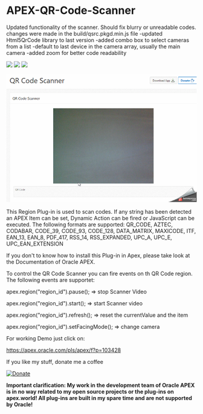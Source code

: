  # APEX-QR-Code-Scanner
 
Updated functionality of the scanner. Should fix blurry or unreadable codes. changes were made in the build/qsrc.pkgd.min.js file
-updated Html5QrCode library to last version
-added combo box to select cameras from a list
-default to last device in the camera array, usually the main camera
-added zoom for better code readability
 
 ![](https://img.shields.io/badge/ORACLE-APEX-success.svg) ![](https://img.shields.io/badge/Plug--in_Type-Region-orange.svg) ![](https://img.shields.io/badge/Avaiable%20for%20APEX-5.1.3%20or%20above-blue)

![Screenshot](https://github.com/RonnyWeiss/APEX-QR-Code-Scanner/blob/master/screenshot.gif?raw=true)

This Region Plug-in is used to scan codes. If any string has been detected an APEX Item can be set, Dynamic Action can be fired or JavaScript can be executed.
The following formats are supported: QR_CODE, AZTEC, CODABAR, CODE_39, CODE_93, CODE_128, DATA_MATRIX, MAXICODE, ITF, EAN_13, EAN_8, PDF_417, RSS_14, RSS_EXPANDED, UPC_A, UPC_E, UPC_EAN_EXTENSION

If you don't to know how to install this Plug-in in Apex, please take look at the Documentation of Oracle APEX.

To control the QR Code Scanner you can fire events on th QR Code region. The following events are supportet:

apex.region("region_id").pause(); => stop Scanner Video

apex.region("region_id").start(); => start Scanner video

apex.region("region_id").refresh(); => reset the currentValue and the item

apex.region("region_id").setFacingMode(); => change camera

For working Demo just click on:

https://apex.oracle.com/pls/apex/f?p=103428

If you like my stuff, donate me a coffee

[![Donate](https://img.shields.io/badge/Donate-PayPal-green.svg)](https://www.paypal.me/RonnyW1)

**Important clarification: My work in the development team of Oracle APEX is in no way related to my open source projects or the plug-ins on apex.world! All plug-ins are built in my spare time and are not supported by Oracle!**
